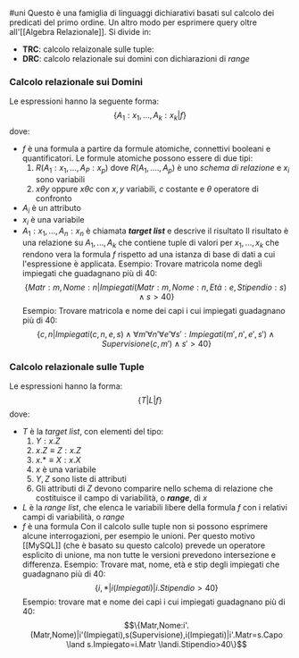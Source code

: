 #uni 
Questo è una famiglia di linguaggi dichiarativi basati sul calcolo dei predicati del primo ordine. Un altro modo per esprimere query oltre all'[[Algebra Relazionale]].
Si divide in:
- __TRC__: calcolo relaizonale sulle tuple:
- __DRC__: calcolo relazionale sui domini con dichiarazioni di _range_ 
### Calcolo relazionale sui Domini
Le espressioni hanno la seguente forma: $$\{A_1:x_1,...,A_k:x_k|f\}$$
dove:
- $f$ è una formula a partire da formule atomiche, connettivi booleani e quantificatori. Le formule atomiche possono essere di due tipi:
  1.  $R(A_1:x_1,...,A_P:x_p)$ dove $R(A_1,....,A_p)$ è uno _schema di relazione_ e $x_i$ sono variabili
  2. $x\theta y$ oppure $x\theta c$ con $x,y$ variabili, $c$ costante e $\theta$ operatore di confronto
- $A_i$ è un attributo
- $x_i$ è una variabile
- $A_1:x_1,...,A_n:x_n$ è chiamata ___target list___ e descrive il risultato
Il risultato è una relazione su $A_1,...,A_k$ che contiene tuple di valori per $x_1,...,x_k$ che rendono vera la formula $f$ rispetto ad una istanza di base di dati a cui l'espressione è applicata.
	Esempio: Trovare matricola nome degli impiegati che guadagnano più di 40: $$\{ Matr: m, Nome: n| Impiegati(Matr:m,Nome:n,Età:e,Stipendio:s) \land s>40\}$$
	Esempio: Trovare matricola e nome dei capi i cui impiegati guadagnano più di 40: $$\{c,n|Impiegati(c,n,e,s)\land \forall m'\forall n' \forall e' \forall s':Impiegati(m',n',e',s')\land Supervisione(c,m')\land s'>40\}$$
### Calcolo relazionale sulle Tuple
Le espressioni hanno la forma: $$\{T|L|f\}$$
dove:
- $T$ è la _target list_, con elementi del tipo:
  1. $Y:x.Z$
  2. $x.Z\equiv Z:x.Z$ 
  3. $x.*\equiv X:x.X$ 
  4. $x$ è una variabile
  5. $Y,Z$ sono liste di attributi
  6. Gli attributi di $Z$ devono comparire nello schema di relazione che costituisce il campo di variabilità, o ___range___, di $x$ 
- $L$ è la _range list_, che elenca le variabili libere della formula $f$ con i relativi campi di variabilità, o _range_ 
- $f$ è una formula
Con il calcolo sulle tuple non si possono esprimere alcune interrogazioni, per esempio le unioni. Per questo motivo [[MySQL]] (che è basato su questo calcolo) prevede un operatore esplicito di unione, ma non tutte le versioni prevedono intersezione e differenza.
	Esempio: Trovare mat, nome, età e stip degli impiegati che guadagnano più di 40: $$\{i,*|i(Impiegati) |i.Stipendio > 40\}$$
	Esempio: trovare mat e nome dei capi i cui impiegati guadagnano più di 40: $$\{Matr,Nome:i'.(Matr,Nome)|i'(Impiegati),s(Supervisione),i(Impiegati)|i'.Matr=s.Capo \land s.Impiegato=i.Matr \landi.Stipendio>40\}$$